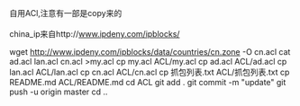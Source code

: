 自用ACl,注意有一部是copy来的<br></br>
china_ip来自http://www.ipdeny.com/ipblocks/


wget http://www.ipdeny.com/ipblocks/data/countries/cn.zone -O cn.acl
cat ad.acl lan.acl cn.acl >my.acl
cp my.acl ACL/my.acl
cp ad.acl ACL/ad.acl
cp lan.acl ACL/lan.acl
cp cn.acl ACL/cn.acl
cp 抓包列表.txt ACL/抓包列表.txt
cp README.md ACL/README.md
cd ACL
git add .
git commit -m "update"
git push -u origin master
cd ..



